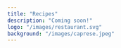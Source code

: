 ```yaml
---
title: "Recipes"
description: "Coming soon!"
logo: "/images/restaurant.svg"
background: "/images/caprese.jpeg"
---
```


